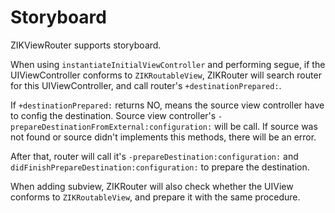 # Storyboard

ZIKViewRouter supports storyboard.

When using `instantiateInitialViewController` and performing segue, if the UIViewController conforms to `ZIKRoutableView`, ZIKRouter will search router for this UIViewController, and call router's `+destinationPrepared:`.

If `+destinationPrepared:` returns NO, means the source view controller have to config the destination. Source view controller's `-prepareDestinationFromExternal:configuration:` will be call. If source was not found or source didn't implements this methods, there will be an error.

After that, router will call it's `-prepareDestination:configuration:` and `didFinishPrepareDestination:configuration:` to prepare the destination.

When adding subview, ZIKRouter will also check whether the UIView conforms to `ZIKRoutableView`, and prepare it with the same procedure.